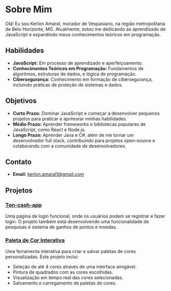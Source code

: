 # Sobre Mim

Olá! Eu sou Kerlon Amaral, morador de Vespasiano, na região metropolitana de Belo Horizonte, MG. Atualmente, estou me dedicando ao aprendizado de JavaScript e expandindo meus conhecimentos teóricos em programação.

## Habilidades

- **JavaScript:** Em processo de aprendizado e aperfeiçoamento.
- **Conhecimentos Teóricos em Programação:** Fundamentos de algoritmos, estruturas de dados, e lógica de programação.
- **Cibersegurança:** Conhecimento em formação de cibersegurança, incluindo práticas de proteção de sistemas e dados.

## Objetivos

- **Curto Prazo:** Dominar JavaScript e começar a desenvolver pequenos projetos para praticar e aprimorar minhas habilidades.
- **Médio Prazo:** Aprender frameworks e bibliotecas populares de JavaScript, como React e Node.js.
- **Longo Prazo:** Aprender Java e C#, além de me tornar um desenvolvedor full stack, contribuindo para projetos open-source e colaborando com a comunidade de desenvolvedores.

## Contato

- **Email:** [kerlon.amaral1@gmail.com](mailto:kerlon.amaral1@gmail.com)
  
## Projetos

### [Ton-cash-app](https://github.com/RobotEby/Ton-Cash-App.git)

Uma página de login funcional, onde os usuários podem se registrar e fazer login. O projeto também está desenvolvendo uma funcionalidade de pesquisas e sistema de ganhos de pontos e moedas.

### [Paleta de Cor Interativa](https://github.com/RobotEby/Interactive-Color-Palette.git)

Uma ferramenta interativa para criar e salvar paletas de cores personalizadas. Este projeto inclui:

- Seleção de até 4 cores através de uma interface amigável.
- Pintura de quadrados com as cores escolhidas.
- Visualização em tempo real das cores selecionadas.
- Salvamento e carregamento de paletas de cores.                    
